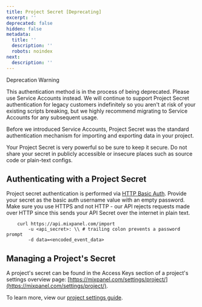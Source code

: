 ```yaml
---
title: Project Secret [Deprecating]
excerpt: ''
deprecated: false
hidden: false
metadata:
  title: ''
  description: ''
  robots: noindex
next:
  description: ''
---
```

<Callout icon="❗️" theme="error">
  Deprecation Warning

  This authentication method is in the process of being deprecated. Please use Service Accounts instead. We will continue to support Project Secret authentication for legacy customers indefinitely so you aren't at risk of your existing scripts breaking, but we highly recommend migrating to Service Accounts for any subsequent usage.
</Callout>

Before we introduced Service Accounts, Project Secret was the standard authentication mechanism for importing and exporting data in your project.

Your Project Secret is very powerful so be sure to keep it secure. Do not share your secret in publicly accessible or insecure places such as source code or plain-text configs.

## Authenticating with a Project Secret

Project secret authentication is performed via [HTTP Basic Auth](https://developer.mozilla.org/en-US/docs/Web/HTTP/Authentication#Basic_authentication_scheme). Provide your secret as the basic auth username value with an empty password. Make sure you use HTTPS and not HTTP - our API rejects requests made over HTTP since this sends your API Secret over the internet in plain text.

```curl
    curl https://api.mixpanel.com/import
        -u <api_secret>: \\ # trailing colon prevents a password prompt
        -d data=<encoded_event_data>
```

## Managing a Project's Secret

A project's secret can be found in the Access Keys section of a project's settings overview page: [https://mixpanel.com/settings/project/](https://mixpanel.com/settings/project/).

To learn more, view our [project settings guide](https://help.mixpanel.com/hc/en-us/articles/115004490503-Project-Settings).

